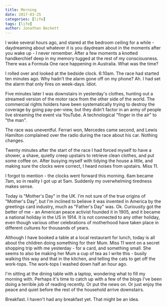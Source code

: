 ```yaml
---
title: Morning
date: 2017-03-25
categories: [life]
tags: [life]
author: Jonathan Beckett
---
```


I woke several hours ago, and stared at the bedroom ceiling for a while - daydreaming about whatever it is you daydream about in the moments after you wake up - I never remember. After a few moments a knotted handkerchief deep in my memory tugged at the rest of my consciousness. There was a Formula One race happening in Australia. What was the time?

I rolled over and looked at the bedside clock. 6:10am. The race had started ten minutes ago. Why hadn't the alarm gone off on my phone? Ah. I had set the alarm that only fires on week-days. Idiot.

Five minutes later I was downstairs in yesterday's clothes, hunting out a streamed version of the motor race from the other side of the world. The commercial rights holders have been systematically trying to destroy the coverage by going pay-per-view, but they didn't factor in an army of people live streaming the event via YouTube. A technological "finger in the air" to "the man".

The race was uneventful. Ferrari won, Mercedes came second, and Lewis Hamilton complained over the radio during the race about his car. Nothing changes.

Twenty minutes after the start of the race I had forced myself to have a shower, a shave, quietly creep upstairs to retrieve clean clothes, and put some coffee on. After busying myself with tidying the house a little, and making sure the clocks were correct, I heard noises from upstairs. Miss 11.

I forgot to mention - the clocks went forward this morning. 6am became 7am, so in reality I got up at 5am. Suddenly my overwhelming tiredness makes sense.

Today is "Mother's Day" in the UK. I'm not sure of the true origins of "Mother's Day", but I'm inclined to believe it was invented in America by the greetings card industry, much as "Father's Day" was. Ok. Curiousity got the better of me - an American peace activist founded it in 1905, and it became a national holiday in the US in 1914. It is not connected to any other holiday, even though various other celebrations of motherhood have taken place in different cultures for thousands of years.

Although I have booked a table at a local restaurant for lunch, today is all about the children doing something for their Mum. Miss 11 went on a secret shopping trip with me yesterday - for a card, and something small. She seems to also be making her Mum a cup of tea as I write this - busily walking this way and that in the kitchen, and telling the cats to get off the work-tops. The work-tops I washed down half an hour ago.

I'm sitting at the dining table with a laptop, wondering what to fill my morning with. Perhaps it's time to catch up with a few of the blogs I've been doing a terrible job of reading recently. Or put the news on. Or just enjoy the peace and quiet before the rest of the household arrive downstairs.

Breakfast. I haven't had any breakfast yet. That might be an idea.